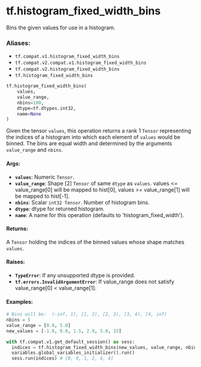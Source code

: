 <div itemscope itemtype="http://developers.google.com/ReferenceObject">
<meta itemprop="name" content="tf.histogram_fixed_width_bins" />
<meta itemprop="path" content="Stable" />
</div>

# tf.histogram_fixed_width_bins

Bins the given values for use in a histogram.

### Aliases:

* `tf.compat.v1.histogram_fixed_width_bins`
* `tf.compat.v2.compat.v1.histogram_fixed_width_bins`
* `tf.compat.v2.histogram_fixed_width_bins`
* `tf.histogram_fixed_width_bins`

``` python
tf.histogram_fixed_width_bins(
    values,
    value_range,
    nbins=100,
    dtype=tf.dtypes.int32,
    name=None
)
```

<!-- Placeholder for "Used in" -->

Given the tensor `values`, this operation returns a rank 1 `Tensor`
representing the indices of a histogram into which each element
of `values` would be binned. The bins are equal width and
determined by the arguments `value_range` and `nbins`.

#### Args:


* <b>`values`</b>:  Numeric `Tensor`.
* <b>`value_range`</b>:  Shape [2] `Tensor` of same `dtype` as `values`.
  values <= value_range[0] will be mapped to hist[0],
  values >= value_range[1] will be mapped to hist[-1].
* <b>`nbins`</b>:  Scalar `int32 Tensor`.  Number of histogram bins.
* <b>`dtype`</b>:  dtype for returned histogram.
* <b>`name`</b>:  A name for this operation (defaults to 'histogram_fixed_width').


#### Returns:

A `Tensor` holding the indices of the binned values whose shape matches
`values`.



#### Raises:


* <b>`TypeError`</b>: If any unsupported dtype is provided.
* <b>`tf.errors.InvalidArgumentError`</b>: If value_range does not
    satisfy value_range[0] < value_range[1].


#### Examples:



```python
# Bins will be:  (-inf, 1), [1, 2), [2, 3), [3, 4), [4, inf)
nbins = 5
value_range = [0.0, 5.0]
new_values = [-1.0, 0.0, 1.5, 2.0, 5.0, 15]

with tf.compat.v1.get_default_session() as sess:
  indices = tf.histogram_fixed_width_bins(new_values, value_range, nbins=5)
  variables.global_variables_initializer().run()
  sess.run(indices) # [0, 0, 1, 2, 4, 4]
```